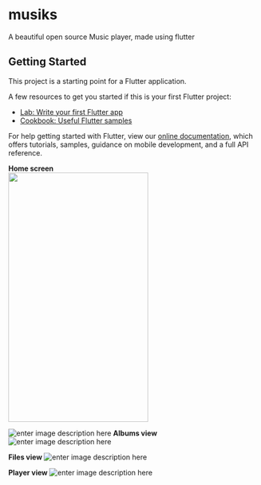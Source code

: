 # musiks

A beautiful open source Music player, made using flutter

## Getting Started

This project is a starting point for a Flutter application.

A few resources to get you started if this is your first Flutter project:

- [Lab: Write your first Flutter app](https://flutter.io/docs/get-started/codelab)
- [Cookbook: Useful Flutter samples](https://flutter.io/docs/cookbook)

For help getting started with Flutter, view our 
[online documentation](https://flutter.io/docs), which offers tutorials, 
samples, guidance on mobile development, and a full API reference.


**Home screen**
<br/>
<img src="https://github.com/procodingtools/musiks/blob/master/screenshots/Screenshot_20200309-003740.png" width="280" height="500"/>

![enter image description here](https://github.com/procodingtools/musiks/blob/master/screenshots/Screenshot_20200309-003800.png?raw=true)
**Albums view**
![enter image description here](https://github.com/procodingtools/musiks/blob/master/screenshots/Screenshot_20200309-003751.png?raw=true)

**Files view**
![enter image description here](https://github.com/procodingtools/musiks/blob/master/screenshots/Screenshot_20200309-003812.png?raw=true)

**Player view**
![enter image description here](https://github.com/procodingtools/musiks/blob/master/screenshots/Screenshot_20200309-003824.png?raw=true)
